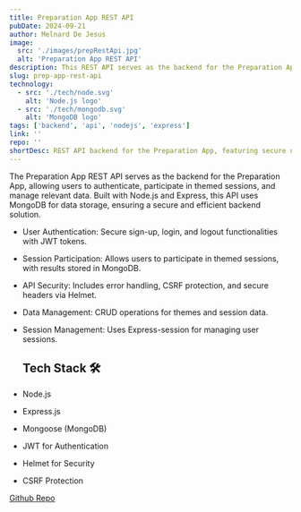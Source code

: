 ```yaml
---
title: Preparation App REST API
pubDate: 2024-09-21
author: Melnard De Jesus
image:
  src: './images/prepRestApi.jpg'
  alt: 'Preparation App REST API'
description: This REST API serves as the backend for the Preparation App, enabling secure user authentication, session participation, and data management.
slug: prep-app-rest-api
technology:
  - src: './tech/node.svg'
    alt: 'Node.js logo'
  - src: './tech/mongodb.svg'
    alt: 'MongoDB logo'
tags: ['backend', 'api', 'nodejs', 'express']
link: ''
repo: ''
shortDesc: REST API backend for the Preparation App, featuring secure user authentication, session participation, and data management using Node.js and MongoDB.
---
```


The Preparation App REST API serves as the backend for the Preparation App, allowing users to authenticate, participate in themed sessions, and manage relevant data. Built with Node.js and Express, this API uses MongoDB for data storage, ensuring a secure and efficient backend solution.

- <i class="fab fa-node-js text-lblue"></i> User Authentication: Secure sign-up, login, and logout functionalities with JWT tokens.

- <i class="fas fa-vote-yea text-lblue"></i> Session Participation: Allows users to participate in themed sessions, with results stored in MongoDB.

- <i class="fas fa-shield-alt text-lblue"></i> API Security: Includes error handling, CSRF protection, and secure headers via Helmet.

- <i class="fas fa-database text-lblue"></i> Data Management: CRUD operations for themes and session data.

- <i class="fas fa-user-cog text-lblue"></i> Session Management: Uses Express-session for managing user sessions.

  ## Tech Stack 🛠️

- <i class="fab fa-node-js text-lblue"></i> Node.js
- <i class="fas fa-server text-lblue"></i> Express.js
- <i class="fas fa-database text-lblue"></i> Mongoose (MongoDB)
- <i class="fas fa-key text-lblue"></i> JWT for Authentication
- <i class="fas fa-shield-alt text-lblue"></i> Helmet for Security
- <i class="fas fa-ban text-lblue"></i> CSRF Protection

<a href="https://github.com/mdejesus23/prep-app" target="_black" class="text-lblue"><u>Github Repo</u></a>

